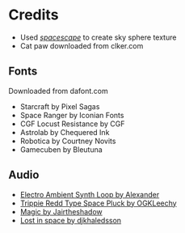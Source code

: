 # Credits

- Used [_spacescape_](https://github.com/petrocket/spacescape) to create sky sphere texture
- Cat paw downloaded from clker.com

## Fonts

Downloaded from dafont.com
- Starcraft by Pixel Sagas
- Space Ranger by Iconian Fonts
- CGF Locust Resistance by CGF
- Astrolab by Chequered Ink
- Robotica by Courtney Novits
- Gamecuben by Bleutuna

## Audio

- [Electro Ambient Synth Loop by Alexander]( http://www.orangefreesounds.com/electro-ambient-synth-loop/ )
- [Trippie Redd Type Space Pluck by OGKLeechy]( https://www.looperman.com/loops/detail/192088/trippie-redd-type-space-pluck-147bpm-ambient-synth-loop)
- [Magic by Jairtheshadow ](https://www.looperman.com/loops/detail/190265/magic-130bpm-ambient-synth-loop)
- [Lost in space by djkhaledsson]( https://www.looperman.com/loops/detail/188467/lost-in-space-153bpm-ambient-synth-loop)
